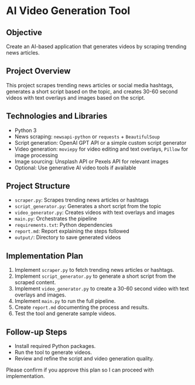 # AI Video Generation Tool

## Objective
Create an AI-based application that generates videos by scraping trending news articles.

## Project Overview
This project scrapes trending news articles or social media hashtags, generates a short script based on the topic, and creates 30-60 second videos with text overlays and images based on the script.

## Technologies and Libraries
- Python 3
- News scraping: `newsapi-python` or `requests` + `BeautifulSoup`
- Script generation: OpenAI GPT API or a simple custom script generator
- Video generation: `moviepy` for video editing and text overlays, `Pillow` for image processing
- Image sourcing: Unsplash API or Pexels API for relevant images
- Optional: Use generative AI video tools if available

## Project Structure
- `scraper.py`: Scrapes trending news articles or hashtags
- `script_generator.py`: Generates a short script from the topic
- `video_generator.py`: Creates videos with text overlays and images
- `main.py`: Orchestrates the pipeline
- `requirements.txt`: Python dependencies
- `report.md`: Report explaining the steps followed
- `output/`: Directory to save generated videos

## Implementation Plan
1. Implement `scraper.py` to fetch trending news articles or hashtags.
2. Implement `script_generator.py` to generate a short script from the scraped content.
3. Implement `video_generator.py` to create a 30-60 second video with text overlays and images.
4. Implement `main.py` to run the full pipeline.
5. Create `report.md` documenting the process and results.
6. Test the tool and generate sample videos.

## Follow-up Steps
- Install required Python packages.
- Run the tool to generate videos.
- Review and refine the script and video generation quality.

Please confirm if you approve this plan so I can proceed with implementation.
